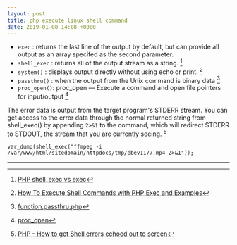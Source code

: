 ```yaml
---
layout: post
title: php execute linux shell command
date: 2019-01-08 14:08 +0000
---
```


- `exec` : returns the last line of the output by default, but can provide all output as an array specifed as the second parameter.
- `shell_exec` : returns all of the output stream as a string. [^1]
- `system()` : displays output directly without using echo or print. [^2]
- `passthru()` : when the output from the Unix command is binary data [^3]
- `proc_open()`: proc_open — Execute a command and open file pointers for input/output [^4]

The error data is output from the target program's STDERR stream. You can get access to the error data through the normal returned string from shell_exec() by appending `2>&1` to the command, which will redirect STDERR to STDOUT, the stream that you are currently seeing. [^5]

```
var_dump(shell_exec("ffmpeg -i /var/www/html/sitedomain/httpdocs/tmp/ebev1177.mp4 2>&1"));
```


[^1]: [PHP shell_exec vs exec](https://stackoverflow.com/questions/7093860/php-shell-exec-vs-exec)

[^2]: [How To Execute Shell Commands with PHP Exec and Examples](https://www.poftut.com/execute-shell-commands-php-exec-examples/)

[^3]: [function.passthru.php](http://php.net/manual/en/function.passthru.php)

[^4]: [proc_open](https://php.net/proc-open)

[^5]: [PHP - How to get Shell errors echoed out to screen](https://stackoverflow.com/questions/15086572/php-how-to-get-shell-errors-echoed-out-to-screen)
---